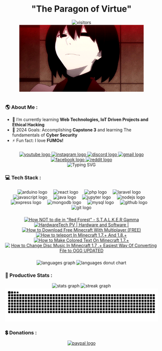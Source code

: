 <h1 align="center">"The Paragon of Virtue"</h1>
<div align="center">
    <img src="https://profile-counter.glitch.me/orangemintz/count.svg?" height="27" alt="visitors" />
</div>

<div align="center">
<img align="center" height="220" src="https://github.com/OrangeMintz/orangemintz/blob/main/GIF/Ougi.gif" />
</div>

<br>

<h3 align="left">🌎 About Me :</h3>

- 🌱 I’m currently learning **Web Technologies, IoT Driven Projects and Ethical Hacking**
- 🥅 2024 Goals: Accomplishing **Capstone 3** and learning The fundamentals of **Cyber Security**
- ⚡ Fun fact: I love **FUMOs!**

###

<div align="center">
    <a href="https://www.youtube.com/@OrangeMintz"><img
            src="https://img.shields.io/static/v1?message=Youtube&logo=youtube&label=&color=FF0000&logoColor=white&labelColor=&style=for-the-badge"
            height="35" alt="youtube logo" /> </a>
    <a href="https://www.instagram.com/OrangeMint57/"> <img
            src="https://img.shields.io/static/v1?message=Instagram&logo=instagram&label=&color=E4405F&logoColor=white&labelColor=&style=for-the-badge"
            height="35" alt="instagram logo" /> </a>
    <a href="https://discord.com/users/505809822239948806"> <img
            src="https://img.shields.io/static/v1?message=Discord&logo=discord&label=&color=7289DA&logoColor=white&labelColor=&style=for-the-badge"
            height="35" alt="discord logo" /> </a>
    <a href="Nickzgacus@gmail.com"> <img
            src="https://img.shields.io/static/v1?message=Gmail&logo=gmail&label=&color=D14836&logoColor=white&labelColor=&style=for-the-badge"
            height="35" alt="gmail logo" /> </a>
    <a href="https://facebook.com/OrangeMintz"> <img
            src="https://img.shields.io/static/v1?message=Facebook&logo=facebook&label=&color=0866FF&logoColor=white&labelColor=&style=for-the-badge"
            height="35" alt="facebook logo" /> </a>
    <a href="https://www.reddit.com/user/OrangeMintz/"> <img
            src="https://img.shields.io/static/v1?message=Reddit&logo=reddit&label=&color=FF4500&logoColor=white&labelColor=&style=for-the-badge"
            height="35" alt="reddit logo" /> </a>
</div>

<div align="center"><a><img src="https://readme-typing-svg.demolab.com?font=Fira+Code&size=20&duration=3500&pause=800&color=FE428E&center=true&vCenter=true&width=435&lines=Repeating+by+trial+and+Error;Learning+Ethical+Hacking+atm...;If+you+can't+be+medicine,+be+poison.;" alt="Typing SVG" /></a>
</div>

<h3 align="left">💻 Tech Stack :</h3>

###

<div align="center">
  <img src="https://cdn.jsdelivr.net/gh/devicons/devicon/icons/arduino/arduino-original.svg" height="40" alt="arduino logo"  />
  <img width="12" />
  <img src="https://cdn.jsdelivr.net/gh/devicons/devicon/icons/react/react-original.svg" height="40" alt="react logo"  />
  <img width="12" />
  <img src="https://cdn.simpleicons.org/php/777BB4" height="40" alt="php logo"  />
  <img width="12" />
  <img src="https://cdn.simpleicons.org/laravel/FF2D20" height="40" alt="laravel logo"  />
  <img width="12" />
  <img src="https://cdn.jsdelivr.net/gh/devicons/devicon/icons/javascript/javascript-original.svg" height="40" alt="javascript logo"  />
  <img width="12" />
  <img src="https://cdn.jsdelivr.net/gh/devicons/devicon/icons/java/java-original.svg" height="40" alt="java logo"  />
  <img width="12" />
  <img src="https://cdn.jsdelivr.net/gh/devicons/devicon/icons/jupyter/jupyter-original.svg" height="40" alt="jupyter logo"  />
  <img width="12" />
  <img src="https://cdn.simpleicons.org/nodedotjs/339933" height="40" alt="nodejs logo"  />
  <img width="12" />
  <img src="https://cdn.simpleicons.org/express/dddddd" height="40" alt="express logo"  />
  <img width="12" />
  <img src="https://skillicons.dev/icons?i=mongodb" height="40" alt="mongodb logo"  />
  <img width="12" />
  <img src="https://cdn.simpleicons.org/mysql/4479A1" height="40" alt="mysql logo"  />
  <img width="12" />
  <img src="https://cdn.simpleicons.org/github/ffffff" height="40" alt="github logo"  />
  <img width="12" />
  <img src="https://cdn.simpleicons.org/git/f14e32" height="40" alt="git logo"  />
  
###

<!-- BEGIN YOUTUBE-CARDS -->
[![How NOT to die in "Red Forest" - S.T.A.L.K.E.R Gamma](https://ytcards.demolab.com/?id=5m5Mosxw89w&title=How+NOT+to+die+in+%22Red+Forest%22+-+S.T.A.L.K.E.R+Gamma&lang=en&timestamp=1720874345&background_color=%230d1117&title_color=%23ffffff&stats_color=%23dedede&max_title_lines=1&width=250&border_radius=5 "How NOT to die in \"Red Forest\" - S.T.A.L.K.E.R Gamma")](https://www.youtube.com/watch?v=5m5Mosxw89w)
[![HardwareTech PV | Hardware and Software |](https://ytcards.demolab.com/?id=R6IgODoB7o8&title=HardwareTech+PV+%7C+Hardware+and+Software+%7C&lang=en&timestamp=1665676144&background_color=%230d1117&title_color=%23ffffff&stats_color=%23dedede&max_title_lines=1&width=250&border_radius=5 "HardwareTech PV | Hardware and Software |")](https://www.youtube.com/watch?v=R6IgODoB7o8)
[![How to Download Free Minecraft With Multiplayer (FREE)](https://ytcards.demolab.com/?id=Ju0PwqObzg4&title=How+to+Download+Free+Minecraft+With+Multiplayer+%28FREE%29&lang=en&timestamp=1441407901&background_color=%230d1117&title_color=%23ffffff&stats_color=%23dedede&max_title_lines=1&width=250&border_radius=5 "How to Download Free Minecraft With Multiplayer (FREE)")](https://www.youtube.com/watch?v=Ju0PwqObzg4)
[![How to teleport In Minecraft 1.7.+ And 1.8.+](https://ytcards.demolab.com/?id=QlD9FwUGpi0&title=How+to+teleport+In+Minecraft+1.7.%2B+And+1.8.%2B&lang=en&timestamp=1432344801&background_color=%230d1117&title_color=%23ffffff&stats_color=%23dedede&max_title_lines=1&width=250&border_radius=5 "How to teleport In Minecraft 1.7.+ And 1.8.+")](https://www.youtube.com/watch?v=QlD9FwUGpi0)
[![How to Make Colored Text On Minecraft 1.7.+](https://ytcards.demolab.com/?id=ayfR-Vcxfrk&title=How+to+Make+Colored+Text+On+Minecraft+1.7.%2B&lang=en&timestamp=1432334616&background_color=%230d1117&title_color=%23ffffff&stats_color=%23dedede&max_title_lines=1&width=250&border_radius=5 "How to Make Colored Text On Minecraft 1.7.+")](https://www.youtube.com/watch?v=ayfR-Vcxfrk)
[![How to Change Disc Music In Minecraft 1.7 .+ Easiest Way Of Converting File to OGG UPDATED](https://ytcards.demolab.com/?id=_c5wd2ojdqQ&title=How+to+Change+Disc+Music+In+Minecraft+1.7+.%2B+Easiest+Way+Of+Converting+File+to+OGG+UPDATED&lang=en&timestamp=1432177073&background_color=%230d1117&title_color=%23ffffff&stats_color=%23dedede&max_title_lines=1&width=250&border_radius=5 "How to Change Disc Music In Minecraft 1.7 .+ Easiest Way Of Converting File to OGG UPDATED")](https://www.youtube.com/watch?v=_c5wd2ojdqQ)
<!-- END YOUTUBE-CARDS -->

###

<div align="center">
  <img src="https://github-readme-stats.vercel.app/api/top-langs?username=OrangeMintz&locale=en&layout=compact&card_width=320&langs_count=6&theme=radical&hide_border=false&order=2" height="200" alt="languages graph"  />
  <img src="https://github-readme-stats.vercel.app/api/top-langs/?username=OrangeMintz&theme=radical&layout=donut&card_width=320&hide_title=true" height="200" alt="languages donut chart"  />
</div>

###

<h3 align="left">📅 Productive Stats :</h3>
<div align="center">
  <img src="https://github-readme-stats.vercel.app/api?username=OrangeMintz&show_icons=true&theme=radical&hide_rank=true" height="200" alt="stats graph"/>
  <img src="https://streak-stats.demolab.com?user=OrangeMintz&locale=en&mode=daily&theme=radical&hide_border=false&border_radius=5&order=3" height="200" alt="streak graph"  />
<img src="https://raw.githubusercontent.com/OrangeMintz/orangemintz/output/snake.svg" alt="Snake animation" />
</div>


<h3 align="left">💲 Donations :</h3>
<div align="center">
    <a href="https://paypal.me/OrangeMint57?country.x=PH&locale.x=en_US"><img
            src="https://img.shields.io/static/v1?message=Paypal&logo=paypal&label=&color=0079C1&logoColor=white&labelColor=&style=for-the-badge"
            height="35" alt="paypal logo" /> </a>
</div>
